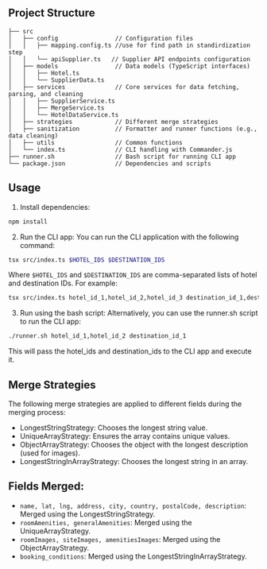 ## Project Structure
```
├── src
│   ├── config                // Configuration files
│   │   ├── mapping.config.ts //use for find path in standirdization step
│   │   └── apiSupplier.ts   // Supplier API endpoints configuration
│   ├── models                // Data models (TypeScript interfaces)
│   │   ├── Hotel.ts
│   │   └── SupplierData.ts
│   ├── services              // Core services for data fetching, parsing, and cleaning
│   │   ├── SupplierService.ts
│   │   ├── MergeService.ts
│   │   └── HotelDataService.ts
│   ├── strategies            // Different merge strategies
│   ├── sanitization          // Formatter and runner functions (e.g., data cleaning)
│   ├── utils                 // Common functions
│   └── index.ts              // CLI handling with Commander.js
├── runner.sh                 // Bash script for running CLI app
└── package.json              // Dependencies and scripts
```
## Usage
1. Install dependencies:

```bash
npm install
```
2. Run the CLI app: You can run the CLI application with the following command:

```bash
tsx src/index.ts $HOTEL_IDS $DESTINATION_IDS
```
Where `$HOTEL_IDS` and `$DESTINATION_IDS` are comma-separated lists of hotel and destination IDs. For example:

```bash
tsx src/index.ts hotel_id_1,hotel_id_2,hotel_id_3 destination_id_1,destination_id_2
```
3. Run using the bash script: Alternatively, you can use the runner.sh script to run the CLI app:

```bash
./runner.sh hotel_id_1,hotel_id_2 destination_id_1
```
This will pass the hotel_ids and destination_ids to the CLI app and execute it.

## Merge Strategies
The following merge strategies are applied to different fields during the merging process:

- LongestStringStrategy: Chooses the longest string value.
- UniqueArrayStrategy: Ensures the array contains unique values.
- ObjectArrayStrategy: Chooses the object with the longest description (used for images).
- LongestStringInArrayStrategy: Chooses the longest string in an array.
## Fields Merged:
- `name, lat, lng, address, city, country, postalCode, description`: Merged using the LongestStringStrategy.
- `roomAmenities, generalAmenities`: Merged using the UniqueArrayStrategy.
- `roomImages, siteImages, amenitiesImages`: Merged using the ObjectArrayStrategy.
- `booking_conditions`: Merged using the LongestStringInArrayStrategy.
